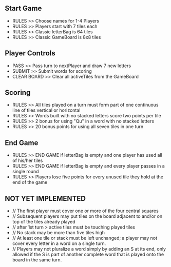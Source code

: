 
## Start Game
- RULES >> Choose names for 1-4 Players
- RULES >> Players start with 7 tiles each
- RULES >> Classic letterBag is 64 tiles
- RULES >> Classic GameBoard is 8x8 tiles 

## Player Controls
- PASS >> Pass turn to nextPlayer and draw 7 new letters
- SUBMIT >> Submit words for scoring
- CLEAR BOARD >> Clear all activeTiles from the GameBoard

## Scoring
- RULES >> All tiles played on a turn must form part of one continuous line of tiles vertical or horizontal
- RULES >> Words built with no stacked letters score two points per tile
- RULES >> 2 bonus for using "Qu" in a word with no stacked letters
- RULES >> 20 bonus points for using all seven tiles in one turn

## End Game
- RULES >> END GAME if letterBag is empty and one player has used all of his/her tiles
- RULES >> END GAME if letterBag is empty and every player passes in a single round
- RULES >> Players lose five points for every unused tile they hold at the end of the game

## NOT YET IMPLEMENTED
- // The first player must cover one or more of the four central squares
- // Subsequent players may put tiles on the board adjacent to and/or on top of the tiles already played
- // after 1st turn > active tiles must be touching played tiles
- // No stack may be more than five tiles high
- // At least one tile or stack must be left unchanged; a player may not cover every letter in a word on a single turn.
- // Players may not pluralize a word simply by adding an S at its end, only allowed if the S is part of another complete word that is played onto the board in the same turn. 
